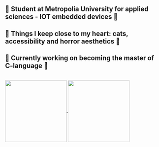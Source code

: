 <h2>🖤 Student at Metropolia University for applied sciences - IOT embedded devices 🖤</h2>
<h2>🖤 Things I keep close to my heart:  cats, accessibility and horror aesthetics 🖤</h2>
<h2>🖤 Currently working on becoming the master of C-language 🖤</h2>
<br>
<a href="https://github.com/anuraghazra/github-readme-stats">
  <img height=200 align="center" src="https://github-readme-stats.vercel.app/api?username=seitamnn&rank_icon=github&show_icons=true&theme=tokyonight" />
</a>
<a href="https://github.com/anuraghazra/convoychat">
  <img height=200 align="center" src="https://github-readme-stats.vercel.app/api/top-langs?username=seitamnn&theme=tokyonight&layout=compact&langs_count=8&card_width=320" />
</a>
